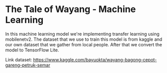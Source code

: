 # The Tale of Wayang - Machine Learning
In this machine learning model we're implementing transfer learning using mobilenetv2. The dataset that we use to train this model is from kaggle and our own dataset that we gather from local people. After that we convert the model to TensorFlow Lite.

Link dataset: https://www.kaggle.com/bayuokta/wayang-bagong-cepot-gareng-petruk-semar 
